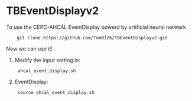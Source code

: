 # TBEventDisplayv2

To use the CEPC-AHCAL EventDisplay powerd by artificial neural network

		git clone https://github.com/Tom0126/TBEventDisplayv2.git
		
Now we can use it!

1. Modify the input setting in: 
	
		ahcal_event_display.sh

2. EventDisplay:
	
		source ahcal_event_display.sh

		
		
		
